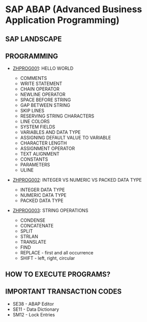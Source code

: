 # SAP ABAP (Advanced Business Application Programming)

## SAP LANDSCAPE

## PROGRAMMING

- [ZHPROG001](ZHPROG001.abap):  HELLO WORLD

  - COMMENTS
  - WRITE STATEMENT
  - CHAIN OPERATOR
  - NEWLINE OPERATOR
  - SPACE BEFORE STRING
  - GAP BETWEEN STRING
  - SKIP LINES
  - RESERVING STRING CHARACTERS
  - LINE COLORS
  - SYSTEM FIELDS
  - VARIABLES AND DATA TYPE
  - ASSIGNING DEFAULT VALUE TO VARIABLE
  - CHARACTER LENGTH
  - ASSIGNMENT OPERATOR
  - TEXT ALIGNMENT
  - CONSTANTS
  - PARAMETERS
  - ULINE

- [ZHPROG002](ZHPROG002.abap):  INTEGER VS NUMERIC VS PACKED DATA TYPE

  - INTEGER DATA TYPE
  - NUMERIC DATA TYPE
  - PACKED DATA TYPE

- [ZHPROG003](ZHPROG003.abap):  STRING OPERATIONS

  - CONDENSE
  - CONCATENATE
  - SPLIT
  - STRLAN
  - TRANSLATE
  - FIND
  - REPLACE - first and all occurrence
  - SHIFT - left, right, circular

## HOW TO EXECUTE PROGRAMS?

## IMPORTANT TRANSACTION CODES

- SE38 - ABAP Editor
- SE11 - Data Dictionary
- SM12 - Lock Entries

